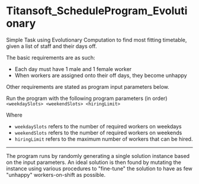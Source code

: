 # Titansoft_ScheduleProgram_Evolutionary
Simple Task using Evolutionary Computation to find most fitting timetable, given a list of staff and their days off.

The basic requirements are as such:
- Each day must have 1 male and 1 female worker
- When workers are assigned onto their off days, they become unhappy

Other requirements are stated as program input parameters below.

Run the program with the following program parameters (in order)
```<weekdaySlots> <weekendSlots> <hiringLimit>```

Where
- `weekdaySlots` refers to the number of required workers on weekdays
- `weekendSlots` refers to the number of required workers on weekends
- `hiringLimit` refers to the maximum number of workers that can be hired.

------
The program runs by randomly generating a single solution instance based on the input parameters. An ideal solution is then found by mutating the instance using various procedures to "fine-tune" the solution to have as few "unhappy" workers-on-shift as possible.
